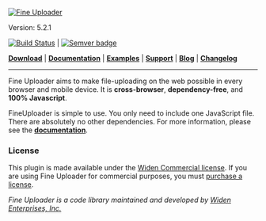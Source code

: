 [![Fine Uploader](http://fineuploader.com/img/FineUploader_logo.png)](http://fineuploader.com/)

Version: 5.2.1

[![Build Status](https://travis-ci.org/FineUploader/fine-uploader.png?branch=master)](https://travis-ci.org/FineUploader/fine-uploader) | [![Semver badge](http://calm-shore-6115.herokuapp.com/?label=SemVer&value=2.0.0&color=green)](http://semver.org/spec/v2.0.0.html)

[**Download**](http://fineuploader.com/downloads.html) |
[**Documentation**](http://docs.fineuploader.com) |
[**Examples**](http://fineuploader.com/demos) |
[**Support**](http://fineuploader.com/support.html) |
[**Blog**](http://blog.fineuploader.com/) |
[**Changelog**](http://blog.fineuploader.com/category/changelog/)

---

Fine Uploader aims to make file-uploading on the web possible in every browser and mobile device. It is **cross-browser**, **dependency-free**, and **100% Javascript**.

FineUploader is simple to use. You only need to include one JavaScript file. There are absolutely no other dependencies.
For more information, please see the [**documentation**](http://docs.fineuploader.com).

### License ###
This plugin is made available under the [Widen Commercial license](LICENSE).  If you are using Fine Uploader for commercial purposes,
you must [purchase a license](http://fineuploader.com/purchase).


*Fine Uploader is a code library maintained and developed by [Widen Enterprises, Inc.](http://www.widen.com/)*
